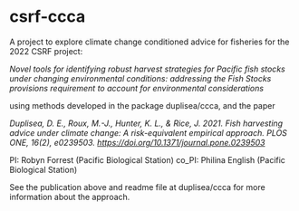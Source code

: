 # csrf-ccca

A project to explore climate change conditioned advice for fisheries for the 2022 CSRF project:

*Novel tools for identifying robust harvest strategies for Pacific fish stocks under changing environmental conditions: addressing the Fish Stocks provisions requirement to account for environmental considerations*

using methods developed in the package duplisea/ccca, and the paper 

*Duplisea, D. E., Roux, M.-J., Hunter, K. L., & Rice, J. 2021. 
Fish harvesting advice under climate change: A risk-equivalent empirical 
approach. PLOS ONE, 16(2), e0239503. 
https://doi.org/10.1371/journal.pone.0239503*

PI: Robyn Forrest (Pacific Biological Station)
co_PI: Philina English (Pacific Biological Station)

See the publication above and readme file at duplisea/ccca for more information about the approach.


